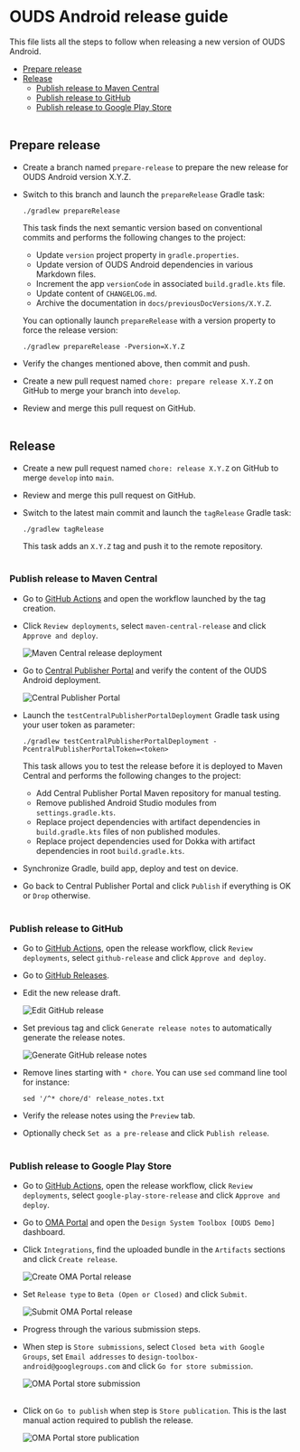 # OUDS Android release guide

This file lists all the steps to follow when releasing a new version of OUDS Android.

- [Prepare release](#prepare-release)
- [Release](#release)
    * [Publish release to Maven Central](#publish-release-to-maven-central)
    * [Publish release to GitHub](#publish-release-to-github)
    * [Publish release to Google Play Store](#publish-release-to-google-play-store)<br /><br />

## Prepare release

- Create a branch named `prepare-release` to prepare the new release for OUDS Android version X.Y.Z.

- Switch to this branch and launch the `prepareRelease` Gradle task:

    ```shell
    ./gradlew prepareRelease
    ```

  This task finds the next semantic version based on conventional commits and performs the following changes to the project:

    - Update `version` project property in `gradle.properties`.
    - Update version of OUDS Android dependencies in various Markdown files.
    - Increment the app `versionCode` in associated `build.gradle.kts` file.
    - Update content of `CHANGELOG.md`.
    - Archive the documentation in `docs/previousDocVersions/X.Y.Z`.

  You can optionally launch `prepareRelease` with a version property to force the release version:

    ```shell
    ./gradlew prepareRelease -Pversion=X.Y.Z
    ```

- Verify the changes mentioned above, then commit and push.

- Create a new pull request named `chore: prepare release X.Y.Z` on GitHub to merge your branch into `develop`.

- Review and merge this pull request on GitHub.<br /><br />

## Release

- Create a new pull request named `chore: release X.Y.Z` on GitHub to merge `develop` into `main`.

- Review and merge this pull request on GitHub.

- Switch to the latest main commit and launch the `tagRelease` Gradle task:

    ```shell
    ./gradlew tagRelease
    ```

  This task adds an `X.Y.Z` tag and push it to the remote repository.<br /><br />

### Publish release to Maven Central

- Go to [GitHub Actions](https://github.com/Orange-OpenSource/ouds-android/actions) and open the workflow launched by the tag creation.

- Click `Review deployments`, select `maven-central-release` and click `Approve and deploy`.

  ![Maven Central release deployment](images/maven_central_release_01.png)

- Go to [Central Publisher Portal](https://central.sonatype.com/publishing) and verify the content of the OUDS Android deployment.

  ![Central Publisher Portal](images/maven_central_release_02.png)

- Launch the `testCentralPublisherPortalDeployment` Gradle task using your user token as parameter:

    ```shell
    ./gradlew testCentralPublisherPortalDeployment -PcentralPublisherPortalToken=<token>
    ```

  This task allows you to test the release before it is deployed to Maven Central and performs the following changes to the project:

    - Add Central Publisher Portal Maven repository for manual testing.
    - Remove published Android Studio modules from `settings.gradle.kts`.
    - Replace project dependencies with artifact dependencies in `build.gradle.kts` files of non published modules.
    - Replace project dependencies used for Dokka with artifact dependencies in root `build.gradle.kts`.

- Synchronize Gradle, build app, deploy and test on device.

- Go back to Central Publisher Portal and click `Publish` if everything is OK or `Drop` otherwise.<br /><br />

### Publish release to GitHub

- Go to [GitHub Actions](https://github.com/Orange-OpenSource/ouds-android/actions), open the release workflow, click `Review deployments`, select
  `github-release` and click `Approve and deploy`.

- Go to [GitHub Releases](https://github.com/Orange-OpenSource/ouds-android/releases).

- Edit the new release draft.

  ![Edit GitHub release](images/github_release_01.png)

- Set previous tag and click `Generate release notes` to automatically generate the release notes.

  ![Generate GitHub release notes](images/github_release_02.png)

- Remove lines starting with `* chore`. You can use `sed` command line tool for instance:

  ```shell
  sed '/^* chore/d' release_notes.txt
  ```

- Verify the release notes using the `Preview` tab.

- Optionally check `Set as a pre-release` and click `Publish release`.<br /><br />

### Publish release to Google Play Store

- Go to [GitHub Actions](https://github.com/Orange-OpenSource/ods-android/actions), open the release workflow, click `Review deployments`, select
  `google-play-store-release` and click `Approve and deploy`.

- Go to [OMA Portal](https://oma-portal.orange.fr) and open the `Design System Toolbox [OUDS Demo]` dashboard.

- Click `Integrations`, find the uploaded bundle in the `Artifacts` sections and click `Create release`.

  ![Create OMA Portal release](images/google_play_store_release_01.png)

- Set `Release type` to `Beta (Open or Closed)` and click `Submit`.

  ![Submit OMA Portal release](images/google_play_store_release_02.png)

- Progress through the various submission steps.

- When step is `Store submissions`, select `Closed beta with Google Groups`, set `Email addresses` to `design-toolbox-android@googlegroups.com` and click
  `Go for store submission`.

  ![OMA Portal store submission](images/google_play_store_release_03.png)<br /><br />

- Click on `Go to publish` when step is `Store publication`. This is the last manual action required to publish the release.

  ![OMA Portal store publication](images/google_play_store_release_04.png)

